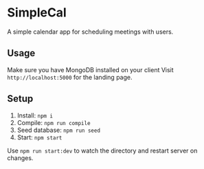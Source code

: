 # SimpleCal
A simple calendar app for scheduling meetings with users.

## Usage

Make sure you have MongoDB installed on your client
Visit `http://localhost:5000` for the landing page.

## Setup

1. Install: `npm i`
2. Compile: `npm run compile`
3. Seed database: `npm run seed`
4. Start: `npm start`

Use `npm run start:dev` to watch the directory and restart server on changes.
